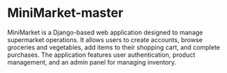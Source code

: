 # MiniMarket-master
MiniMarket is a Django-based web application designed to manage supermarket operations. It allows users to create accounts, browse groceries and vegetables, add items to their shopping cart, and complete purchases. The application features user authentication, product management, and an admin panel for managing inventory.
